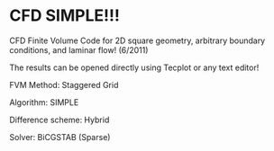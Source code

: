 # CFD SIMPLE!!!

CFD Finite Volume Code for 2D square geometry, arbitrary boundary conditions, and laminar flow! (6/2011)

The results can be opened directly using Tecplot or any text editor!

FVM Method: Staggered Grid

Algorithm: SIMPLE

Difference scheme: Hybrid

Solver: BiCGSTAB (Sparse)

